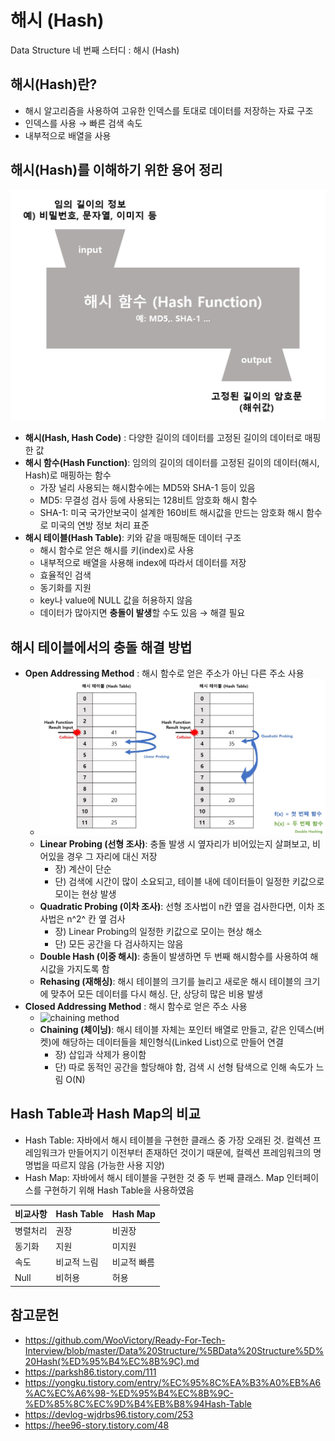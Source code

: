 # 해시 (Hash)
Data Structure 네 번째 스터디 : 해시 (Hash)


## 해시(Hash)란?
* 해시 알고리즘을 사용하여 고유한 인덱스를 토대로 데이터를 저장하는 자료 구조
* 인덱스를 사용 → 빠른 검색 속도
* 내부적으로 배열을 사용

## 해시(Hash)를 이해하기 위한 용어 정리
![Hash](../images/dy_hash.jpg)
* **해시(Hash, Hash Code)** : 다양한 길이의 데이터를 고정된 길이의 데이터로 매핑한 값
* **해시 함수(Hash Function)**: 임의의 길이의 데이터를 고정된 길이의 데이터(해시, Hash)로 매핑하는 함수
	* 가장 널리 사용되는 해시함수에는 MD5와 SHA-1 등이 있음
	* MD5: 무결성 검사 등에 사용되는 128비트 암호화 해시 함수
	* SHA-1: 미국 국가안보국이 설계한 160비트 해시값을 만드는 암호화 해시 함수로 미국의 연방 정보 처리 표준
* **해시 테이블(Hash Table)**: 키와 같을 매핑해둔 데이터 구조
	* 해시 함수로 얻은 해시를 키(index)로 사용
	* 내부적으로 배열을 사용해 index에 따라서 데이터를 저장
	* 효율적인 검색 
	* 동기화를 지원
	* key나 value에 NULL 값을 허용하지 않음
	* 데이터가 많아지면 **충돌이 발생**할 수도 있음 → 해결 필요


## 해시 테이블에서의 충돌 해결 방법
* **Open Addressing Method** : 해시 함수로 얻은 주소가 아닌 다른 주소 사용
	* ![open addressing method](../images/dy_hash_openadd.jpg)
	* **Linear Probing (선형 조사)**: 충돌 발생 시 옆자리가 비어있는지 살펴보고, 비어있을 경우 그 자리에 대신 저장
		* 장) 계산이 단순
		* 단)  검색에 시간이 많이 소요되고, 테이블 내에 데이터들이 일정한 키값으로 모이는 현상 발생
	* **Quadratic Probing (이차 조사)**: 선형 조사법이 n칸 옆을 검사한다면, 이차 조사법은 n^2^ 칸 옆 검사
		* 장) Linear Probing의 일정한 키값으로 모이는 현상 해소
		* 단) 모든 공간을 다 검사하지는 않음
	* **Double Hash (이중 해시)**: 충돌이 발생하면 두 번째 해시함수를 사용하여 해시값을 가지도록 함
	* **Rehasing (재해싱)**: 해시 테이블의 크기를 늘리고 새로운 해시 테이블의 크기에 맞추어 모든 데이터를 다시 해싱. 단, 상당히 많은 비용 발생
* **Closed Addressing Method** : 해시 함수로 얻은 주소 사용
	* ![chaining method](dy_hash_chaining)
	* **Chaining (체이닝)**: 해시 테이블 자체는 포인터 배열로 만들고, 같은 인덱스(버켓)에 해당하는 데이터들을 체인형식(Linked List)으로 만들어 연결
		* 장) 삽입과 삭제가 용이함
		* 단) 따로 동적인 공간을 할당해야 함, 검색 시 선형 탐색으로 인해 속도가 느림 O(N)


## Hash Table과 Hash Map의 비교
* Hash Table: 자바에서 해시 테이블을 구현한 클래스 중 가장 오래된 것. 컬렉션 프레임워크가 만들어지기 이전부터 존재하던 것이기 때문에, 컬렉션 프레임워크의 명명법을 따르지 않음 (가능한 사용 지양)
* Hash Map: 자바에서 해시 테이블을 구현한 것 중 두 번째 클래스. Map 인터페이스를 구현하기 위해 Hash Table을 사용하였음
 
| 비교사항 | Hash Table | Hash Map |
|--|--|--|
| 병렬처리 | 권장 | 비권장 |
| 동기화 | 지원 | 미지원 |
| 속도 | 비교적 느림 | 비교적 빠름 |
| Null | 비허용 | 허용 |


## 참고문헌
* https://github.com/WooVictory/Ready-For-Tech-Interview/blob/master/Data%20Structure/%5BData%20Structure%5D%20Hash(%ED%95%B4%EC%8B%9C).md
* https://parksh86.tistory.com/111
* https://yongku.tistory.com/entry/%EC%95%8C%EA%B3%A0%EB%A6%AC%EC%A6%98-%ED%95%B4%EC%8B%9C-%ED%85%8C%EC%9D%B4%EB%B8%94Hash-Table
* https://devlog-wjdrbs96.tistory.com/253
* https://hee96-story.tistory.com/48
